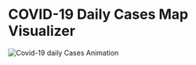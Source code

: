 # COVID-19 Daily Cases Map Visualizer

![Covid-19 daily Cases Animation](https://media.giphy.com/media/lgjGQYxhYXqb58cXzg/source.gif)